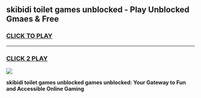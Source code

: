
## skibidi toilet games unblocked - Play Unblocked Gmaes & Free
<h3>
<a href="https://news.freeplayer.one?title=skibidi_toilet_games_unblocked&ref=16F">CLICK TO PLAY</a></h3>
<hr>

<h3>
<a href="https://news.freeplayer.one?title=skibidi_toilet_games_unblocked&ref=16F">CLICK 2 PLAY</a>
  
</h3>

<a href="https://news.freeplayer.one?title=skibidi_toilet_games_unblocked&ref=16F/"><img src="https://clearcache.store/games.png"></a>


**skibidi toilet games unblocked games unblocked: Your Gateway to Fun and Accessible Online Gaming**
